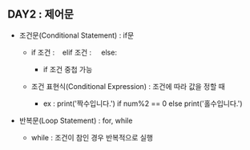 ## DAY2 : 제어문

- 조건문(Conditional Statement) : if문
  
  - if 조건 :    elif 조건 :     else:
    
    - if 조건 중첩 가능
  
  - 조건 표현식(Conditional Expression) : 조건에 따라 값을 정할 때
    
    - ex : print('짝수입니다.') if num%2 == 0 else print('홀수입니다.')

- 반복문(Loop Statement) : for, while
  
  - while : 조건이 참인 경우 반복적으로 실행


